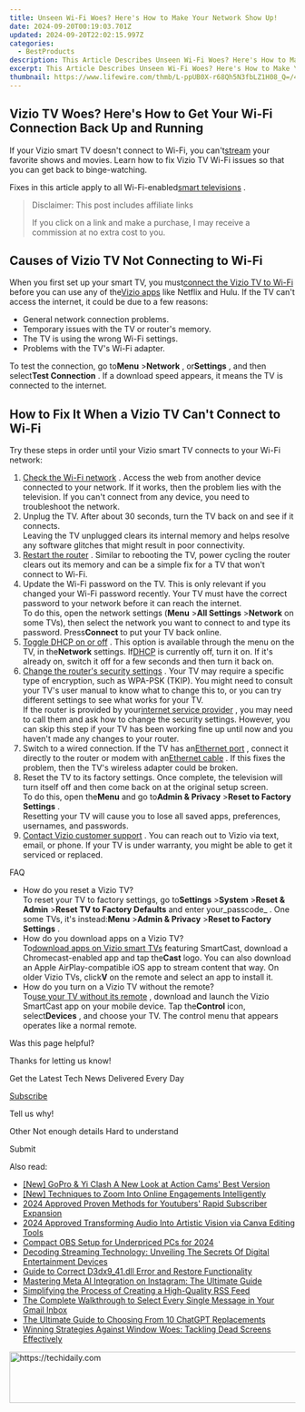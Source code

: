 ```yaml
---
title: Unseen Wi-Fi Woes? Here's How to Make Your Network Show Up!
date: 2024-09-20T00:19:03.701Z
updated: 2024-09-20T22:02:15.997Z
categories:
  - BestProducts
description: This Article Describes Unseen Wi-Fi Woes? Here's How to Make Your Network Show Up!
excerpt: This Article Describes Unseen Wi-Fi Woes? Here's How to Make Your Network Show Up!
thumbnail: https://www.lifewire.com/thmb/L-ppUB0X-r68Qh5N3fbLZ1H08_Q=/400x300/filters:no_upscale():max_bytes(150000):strip_icc():format(webp)/computer-3596169_1920-2d11f5e0036b4984b0ea9ea691dca729.jpg
---
```


## Vizio TV Woes? Here's How to Get Your Wi-Fi Connection Back Up and Running
 If your Vizio smart TV doesn't connect to Wi-Fi, you can't[stream](https://www.lifewire.com/internet-streaming-how-it-works-1999513) your favorite shows and movies. Learn how to fix Vizio TV Wi-Fi issues so that you can get back to binge-watching.

 Fixes in this article apply to all Wi-Fi-enabled[smart televisions](https://www.lifewire.com/what-is-a-smart-tv-4140172) .

>  Disclaimer: This post includes affiliate links
>
>  If you click on a link and make a purchase, I may receive a commission at no extra cost to you.
>

## Causes of Vizio TV Not Connecting to Wi-Fi

 When you first set up your smart TV, you must[connect the Vizio TV to Wi-Fi](https://www.lifewire.com/how-to-connect-vizio-tv-to-wi-fi-4589237) before you can use any of the[Vizio apps](https://www.lifewire.com/add-manage-apps-vizio-tv-4172016) like Netflix and Hulu. If the TV can't access the internet, it could be due to a few reasons:

* General network connection problems.
* Temporary issues with the TV or router's memory.
* The TV is using the wrong Wi-Fi settings.
* Problems with the TV's Wi-Fi adapter.

 To test the connection, go to**Menu** \>**Network** , or**Settings** , and then select**Test Connection** . If a download speed appears, it means the TV is connected to the internet.

## How to Fix It When a Vizio TV Can't Connect to Wi-Fi

 Try these steps in order until your Vizio smart TV connects to your Wi-Fi network:

1. [Check the Wi-Fi network](https://www.lifewire.com/troubleshooting-no-wireless-connection-2378241) . Access the web from another device connected to your network. If it works, then the problem lies with the television. If you can't connect from any device, you need to troubleshoot the network.
2. Unplug the TV. After about 30 seconds, turn the TV back on and see if it connects.  
 Leaving the TV unplugged clears its internal memory and helps resolve any software glitches that might result in poor connectivity.
3. [Restart the router](https://www.lifewire.com/how-to-properly-restart-a-router-modem-2624570) . Similar to rebooting the TV, power cycling the router clears out its memory and can be a simple fix for a TV that won't connect to Wi-Fi.
4. Update the Wi-Fi password on the TV. This is only relevant if you changed your Wi-Fi password recently. Your TV must have the correct password to your network before it can reach the internet.  
 To do this, open the network settings (**Menu** \>**All Settings** \>**Network** on some TVs), then select the network you want to connect to and type its password. Press**Connect** to put your TV back online.
5. [Toggle DHCP on or off](https://vizhdtv.com/5-simple-steps-what-to-do-when-your-vizio-smart-tv-wont-connect-to-the-internet/#toggledhcp) . This option is available through the menu on the TV, in the**Network** settings. If[DHCP](https://www.lifewire.com/what-is-dhcp-2625848) is currently off, turn it on. If it's already on, switch it off for a few seconds and then turn it back on.
6. [Change the router's security settings](https://www.lifewire.com/how-to-encrypt-your-wireless-network-2487653) . Your TV may require a specific type of encryption, such as WPA-PSK (TKIP). You might need to consult your TV's user manual to know what to change this to, or you can try different settings to see what works for your TV.  
 If the router is provided by your[internet service provider](https://www.lifewire.com/internet-service-provider-isp-2625924) , you may need to call them and ask how to change the security settings. However, you can skip this step if your TV has been working fine up until now and you haven't made any changes to your router.
7. Switch to a wired connection. If the TV has an[Ethernet port](https://www.lifewire.com/what-is-an-ethernet-port-817546) , connect it directly to the router or modem with an[Ethernet cable](https://www.lifewire.com/what-is-an-ethernet-cable-817548) . If this fixes the problem, then the TV's wireless adapter could be broken.
8. Reset the TV to its factory settings. Once complete, the television will turn itself off and then come back on at the original setup screen.  
 To do this, open the**Menu** and go to**Admin & Privacy** \>**Reset to Factory Settings** .  
 Resetting your TV will cause you to lose all saved apps, preferences, usernames, and passwords.
9. [Contact Vizio customer support](https://support.vizio.com/s/contact-us) . You can reach out to Vizio via text, email, or phone. If your TV is under warranty, you might be able to get it serviced or replaced.

 FAQ

* How do you reset a Vizio TV?  
 To reset your TV to factory settings, go to**Settings** \>**System** \>**Reset & Admin** \>**Reset TV to Factory Defaults** and enter your_passcode_ . One some TVs, it's instead:**Menu** \>**Admin & Privacy** \>**Reset to Factory Settings** .
* How do you download apps on a Vizio TV?  
 To[download apps on Vizio smart TVs](https://www.lifewire.com/add-manage-apps-vizio-tv-4172016) featuring SmartCast, download a Chromecast-enabled app and tap the**Cast** logo. You can also download an Apple AirPlay-compatible iOS app to stream content that way. On older Vizio TVs, click**V** on the remote and select an app to install it.
* How do you turn on a Vizio TV without the remote?  
 To[use your TV without its remote](https://www.lifewire.com/how-to-use-vizio-smart-tv-without-remote-4589302) , download and launch the Vizio SmartCast app on your mobile device. Tap the**Control** icon, select**Devices** , and choose your TV. The control menu that appears operates like a normal remote.

Was this page helpful?

Thanks for letting us know!

 Get the Latest Tech News Delivered Every Day

[Subscribe](https://www.lifewire.com/#)

Tell us why!

 Other  Not enough details  Hard to understand

 Submit

<ins class="adsbygoogle"
     style="display:block"
     data-ad-format="autorelaxed"
     data-ad-client="ca-pub-7571918770474297"
     data-ad-slot="1223367746"></ins>

<ins class="adsbygoogle"
     style="display:block"
     data-ad-client="ca-pub-7571918770474297"
     data-ad-slot="8358498916"
     data-ad-format="auto"
     data-full-width-responsive="true"></ins>

<span class="atpl-alsoreadstyle">Also read:</span>
<div><ul>
<li><a href="https://some-techniques.techidaily.com/new-gopro-and-yi-clash-a-new-look-at-action-cams-best-version/"><u>[New] GoPro & Yi Clash A New Look at Action Cams' Best Version</u></a></li>
<li><a href="https://some-approaches.techidaily.com/new-techniques-to-zoom-into-online-engagements-intelligently/"><u>[New] Techniques to Zoom Into Online Engagements Intelligently</u></a></li>
<li><a href="https://extra-approaches.techidaily.com/2024-approved-proven-methods-for-youtubers-rapid-subscriber-expansion/"><u>2024 Approved Proven Methods for Youtubers' Rapid Subscriber Expansion</u></a></li>
<li><a href="https://some-guidance.techidaily.com/2024-approved-transforming-audio-into-artistic-vision-via-canva-editing-tools/"><u>2024 Approved Transforming Audio Into Artistic Vision via Canva Editing Tools</u></a></li>
<li><a href="https://desktop-recording.techidaily.com/compact-obs-setup-for-underpriced-pcs-for-2024/"><u>Compact OBS Setup for Underpriced PCs for 2024</u></a></li>
<li><a href="https://techno-recovery.techidaily.com/decoding-streaming-technology-unveiling-the-secrets-of-digital-entertainment-devices/"><u>Decoding Streaming Technology: Unveiling The Secrets Of Digital Entertainment Devices</u></a></li>
<li><a href="https://techno-recovery.techidaily.com/guide-to-correct-d3dx941dll-error-and-restore-functionality/"><u>Guide to Correct D3dx9_41.dll Error and Restore Functionality</u></a></li>
<li><a href="https://techno-recovery.techidaily.com/mastering-meta-ai-integration-on-instagram-the-ultimate-guide/"><u>Mastering Meta AI Integration on Instagram: The Ultimate Guide</u></a></li>
<li><a href="https://fox-http.techidaily.com/simplifying-the-process-of-creating-a-high-quality-rss-feed/"><u>Simplifying the Process of Creating a High-Quality RSS Feed</u></a></li>
<li><a href="https://techno-recovery.techidaily.com/the-complete-walkthrough-to-select-every-single-message-in-your-gmail-inbox/"><u>The Complete Walkthrough to Select Every Single Message in Your Gmail Inbox</u></a></li>
<li><a href="https://techno-recovery.techidaily.com/the-ultimate-guide-to-choosing-from-10-chatgpt-replacements/"><u>The Ultimate Guide to Choosing From 10 ChatGPT Replacements</u></a></li>
<li><a href="https://win-howtos.techidaily.com/winning-strategies-against-window-woes-tackling-dead-screens-effectively/"><u>Winning Strategies Against Window Woes: Tackling Dead Screens Effectively</u></a></li>
</ul></div>

<!-- affiliate ads begin -->
<a href="https://unicoeye.pxf.io/c/5597632/2134229/18498" target="_top" id="2134229">
  <img src="//a.impactradius-go.com/display-ad/18498-2134229" border="0" alt="https://techidaily.com" width="728" height="90"/>
</a>
<img height="0" width="0" src="https://unicoeye.pxf.io/i/5597632/2134229/18498" style="position:absolute;visibility:hidden;" border="0" />
<!-- affiliate ads end -->

